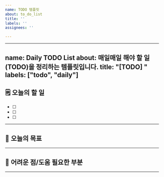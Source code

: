 ```yaml
---
name: TODO 템플릿
about: to_do_list
title: ''
labels: ''
assignees: ''

---
```


---
name: Daily TODO List
about: 매일매일 해야 할 일(TODO)을 정리하는 템플릿입니다.
title: "[TODO] "
labels: ["todo", "daily"]
---

## 🗒️ 오늘의 할 일  
<!-- 오늘 해야 할 일들을 체크리스트로 작성해주세요. (예시처럼 `- [ ]`로 시작) -->
- [ ] 
- [ ] 
- [ ] 

---

## 🎯 오늘의 목표  
<!-- 오늘 꼭 이루고 싶은 핵심 목표를 적어주세요. (예: 로그인 기능 완성, 코드 커버리지 80% 달성) -->

---

## 🚧 어려운 점/도움 필요한 부분  
<!-- 진행 중 막히는 점, 팀원에게 요청하고 싶은 점 등 자유롭게 적어주세요. -->

---
